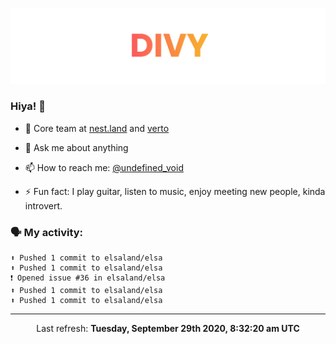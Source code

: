 
![](https://github.com/divy-work/divy-work/raw/master/assets/divy.png)

### Hiya! 👋

- 🔭 Core team at [nest.land](https://github.com/nestdotland/nest.land) and [verto](https://github.com/useverto/verto)

- 💬 Ask me about anything

- 📫 How to reach me: [@undefined_void](https://instagram.com/divy.exe)

- ⚡ Fun fact: I play guitar, listen to music, enjoy meeting new people, kinda introvert.

### 🗣 My activity:

```
⬆️ Pushed 1 commit to elsaland/elsa
⬆️ Pushed 1 commit to elsaland/elsa
❗️ Opened issue #36 in elsaland/elsa
⬆️ Pushed 1 commit to elsaland/elsa
⬆️ Pushed 1 commit to elsaland/elsa
```

------------
<p align="center">Last refresh: <b>Tuesday, September 29th 2020, 8:32:20 am UTC</b></p>
